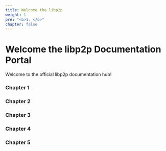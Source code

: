 ```yaml
---
title: Welcome the libp2p
weight: 1
pre: "<b>1. </b>"
chapter: false
---
```


# Welcome the libp2p Documentation Portal

Welcome to the official libp2p documentation hub!

### Chapter 1

### Chapter 2

### Chapter 3

### Chapter 4

### Chapter 5
